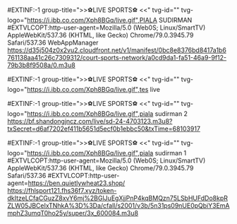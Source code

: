 



#EXTINF:-1 group-title=">>⚽LIVE SPORTS⚽ <<" tvg-id="" tvg-logo="https://i.ibb.co.com/Xph8BGq/live.gif",PIALA SUDIRMAN 
#EXTVLCOPT:http-user-agent=Mozilla/5.0 (Web0S; Linux/SmartTV) AppleWebKit/537.36 (KHTML, like Gecko) Chrome/79.0.3945.79 Safari/537.36 WebAppManager
https://d35j504z0x2vu2.cloudfront.net/v1/manifest/0bc8e8376bd8417a1b6761138aa41c26c7309312/court-sports-network/a0cd9da1-fa51-46a9-9f12-79b3b8f9508a/0.m3u8

#EXTINF:-1 group-title=">>⚽LIVE SPORTS⚽ <<" tvg-id="" tvg-logo="https://i.ibb.co.com/Xph8BGq/live.gif",tes live


#EXTINF:-1 group-title=">>⚽LIVE SPORTS⚽ <<" tvg-id="" tvg-logo="https://i.ibb.co.com/Xph8BGq/live.gif",piala sudirman 2
https://bf.shandongjncz.com/live/sd-24-4703123.m3u8?txSecret=d6af7202ef411b5651d5ecf0b1ebbc50&txTime=68103917


#EXTINF:-1 group-title=">>⚽LIVE SPORTS⚽ <<" tvg-id="" tvg-logo="https://i.ibb.co.com/Xph8BGq/live.gif",piala sudirman 1
#EXTVLCOPT:http-user-agent=Mozilla/5.0 (Web0S; Linux/SmartTV) AppleWebKit/537.36 (KHTML, like Gecko) Chrome/79.0.3945.79 Safari/537.36 
#EXTVLCOPT:http-user-agent=https://ben.quietlywheat23.shop/
https://fhlsport121.fhs36f7.xyz/token-dkItzeLCfaCGuzZ8xvY6mj%2BGlJuEgXjjPnP4kqBMQzn75LSbHUFdDo8kpRZLW05JBCeIxTNhkA%3D%3Da/cfall/s2001/v3b/5n31ps09nUE0pQbiY3EmAmphZ3umqT0ho25y/super/3x_600084.m3u8







